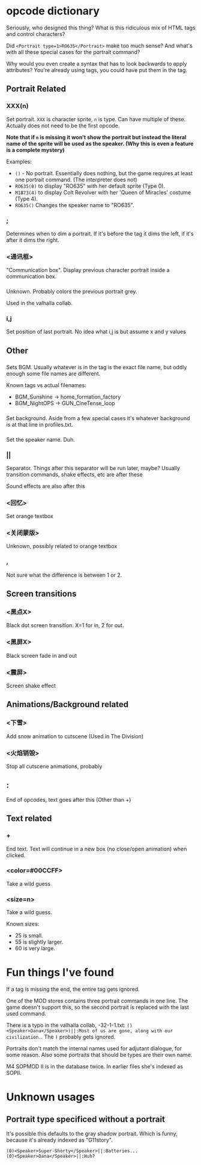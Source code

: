 # opcode dictionary
Seriously, who designed this thing? What is this ridiculous mix of HTML tags and control characters?

Did `<Portrait type=1>RO635</Portrait>` make too much sense? And what's with all these special cases for the portrait command?

Why would you even create a syntax that has to look backwards to apply attributes? You're already using tags, you could have put them in the tag.

## Portrait Related

### XXX(n)
Set portrait. `XXX` is character sprite, `n` is type. Can have multiple of these. Actually does not need to be the first opcode.

**Note that if `n` is missing it won't show the portrait but instead the literal name of the sprite will be used as the speaker. (Why this is even a feature is a complete mystery)**

Examples:
* `()` - No portrait. Essentially does nothing, but the game requires at least one portrait command. (The interpreter does not)
* `RO635(0)` to display "RO635" with her default sprite (Type 0).
* `M1873(4)` to display Colt Revolver with her 'Queen of Miracles' costume (Type 4).
* `RO635()` Changes the speaker name to "RO635".

### ;
Determines when to dim a portrait. If it's before the <Speaker> tag it dims the left, if it's after it dims the right.

### <通讯框>
"Communication box". Display previous character portrait inside a communication box.

### <Grey>
Unknown. Probably colors the previous portrait grey.

Used in the valhalla collab.

### <Position>i,j</Position>
Set position of last portrait. No idea what i,j is but assume x and y values

## Other

### <BGM></BGM>

Sets BGM. Usually whatever is in the tag is the exact file name, but oddly enough some file names are different.

Known tags vs actual filenames:
* BGM_Sunshine -> home_formation_factory
* BGM_NightOPS -> GUN_CineTense_loop

### <BIN></BIN>
Set background. Aside from a few special cases it's whatever background is at that line in profiles.txt.

### <Speaker></Speaker>
Set the speaker name. Duh.

### || 
Separator. Things after this separator will be run later, maybe? Usually transition commands, shake effects, etc are after these

Sound effects are also after this

### <回忆>
Set orange textbox
### <关闭蒙版>
Unknown, possibly related to orange textbox

### <SE1></SE1>, <SE2></SE2>
Not sure what the difference is between 1 or 2.

## Screen transitions

### <黑点X>
Black dot screen transition. X=1 for in, 2 for out.

### <黑屏X>
Black screen fade in and out
		
### <震屏> 
Screen shake effect

		
## Animations/Background related

### <下雪>
Add snow animation to cutscene (Used in The Division)
### <火焰销毁>
Stop all cutscene animations, probably
		

## : 
End of opcodes, text goes after this (Other than +)


## Text related

### + 
End text. Text will continue in a new box (no close/open animation) when clicked.

### <color=#00CCFF></color>
Take a wild guess

### <size=n></size>
Take a wild guess. 

Known sizes:
* 25 is small.
* 55 is slightly larger.
* 60 is very large.

# Fun things I've found
If a tag is missing the end, the entire tag gets ignored.

One of the MOD stores contains three portrait commands in one line. The game doesn't support this, so the second portrait is replaced with the last used command.

There is a typo in the valhalla collab, -32-1-1.txt: `()<Speaker>Dana</Speaker>)||:Most of us are gone, along with our civilization.`. The `)` probably gets ignored.

Portraits don't match the internal names used for adjutant dialogue, for some reason. Also some portraits that should be types are their own name.

M4 SOPMOD II is in the database twice. In earlier files she's indexed as SOPII.

# Unknown usages


## Portrait type specificed without a portrait

It's possible this defaults to the gray shadow portrait. Which is funny, because it's already indexed as "G11story".
```
(0)<Speaker>Super-Shorty</Speaker>||:Batteries...
(0)<Speaker>Dana</Speaker>||:Huh?
```
